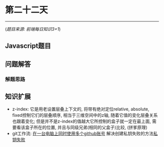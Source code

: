 # 第二十二天

***

(*题目来源: 前端每日知识3+1*)

## Javascript题目

## 问题解答

### 解题思路

## 知识扩展

* z-index: 它是用老设置层叠上下文的, 将带有绝对定位relative, absolute, fixed控制它们的层叠顺序, 相当于三维空间中的z轴, 随着它值的变化层叠关系也跟着变化; 但是并不是z-index的值越大它所控制的盒子就一定在最上面, 需要看该盒子所在的位置, 并且与同级兄弟(相同的父盒子)比较, (拼爹原理)
* git工作流:
[在一台电脑上同时使用多个github账号](https://blog.csdn.net/qq_43199318/article/details/103469792)
解决创建私钥失败的方法[私钥失败](<https://blog.csdn.net/argleary/article/details/100638560>)

